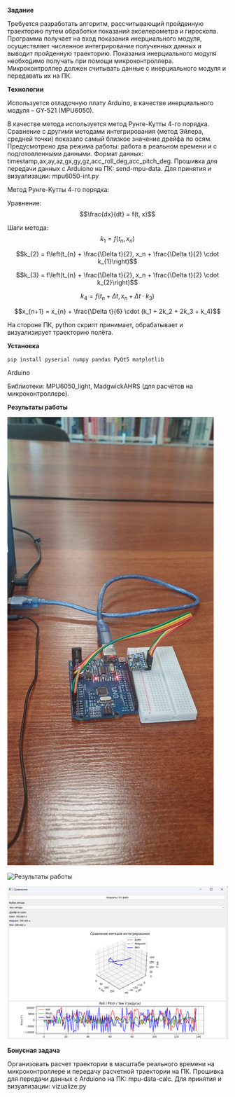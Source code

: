 **Задание**

Требуется разработать алгоритм, рассчитывающий пройденную траекторию путем обработки показаний акселерометра и гироскопа. Программа получает на вход показания инерциального модуля, осуществляет численное интегрирование полученных данных и выводит пройденную траекторию.
Показания инерциального модуля необходимо получать при помощи микроконтроллера. Микроконтроллер должен считывать данные с инерциального модуля и передавать их на ПК. 

**Технологии**

Используется отладочную плату Arduino, в качестве инерциального модуля – GY-521 (MPU6050). 

В качестве метода используется метод Рунге-Кутты 4-го порядка. Сравнение с другими методами интегрирования (метод Эйлера, средней точки) показало самый близкое значение дрейфа по осям. 
Предусмотрено два режима работы: работа в реальном времени и с подготовленными данными.
Формат данных: timestamp,ax,ay,az,gx,gy,gz,acc_roll_deg,acc_pitch_deg.
Прошивка для передачи данных с Arduiono на ПК: send-mpu-data. Для принятия и визуализации: mpu6050-int.py

Метод Рунге-Кутты 4-го порядка:

Уравнение:  
$$\frac{dx}{dt} = f(t, x)$$

Шаги метода:  
$$k_{1} = f(t_{n}, x_{n})$$  

$$k_{2} = f\left(t_{n} + \frac{\Delta t}{2}, x_n + \frac{\Delta t}{2} \cdot k_{1}\right)$$  

$$k_{3} = f\left(t_{n} + \frac{\Delta t}{2}, x_n + \frac{\Delta t}{2} \cdot k_{2}\right)$$  

$$k_{4} = f(t_{n} + \Delta t, x_{n} + \Delta t \cdot k_3)$$  

$$x_{n+1} = x_{n} + \frac{\Delta t}{6} \cdot (k_1 + 2k_2 + 2k_3 + k_4)$$

На стороне ПК, python скрипт принимает, обрабатывает и визуализирует траекторию полёта.

**Установка**
```python
pip install pyserial numpy pandas PyQt5 matplotlib
```
Arduino

Библиотеки: MPU6050_light, MadgwickAHRS (для расчётов на микроконтроллере).

**Результаты работы**

![Стенд](photo_2025.jpg)

![Результаты работы](ezgif-8d03efb8ddddd4.gif)

![Результаты работы](compare.png)

**Бонусная задача**

Организовать расчет траектории в масштабе реального времени на микроконтроллере и передачу расчетной траектории на ПК.
Прошивка для передачи данных с Arduiono на ПК: mpu-data-calc. Для принятия и визуализации: vizualize.py
